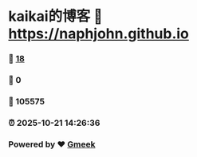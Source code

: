 # kaikai的博客 :link: https://naphjohn.github.io 
### :page_facing_up: [18](https://naphjohn.github.io/tag.html) 
### :speech_balloon: 0 
### :hibiscus: 105575 
### :alarm_clock: 2025-10-21 14:26:36 
### Powered by :heart: [Gmeek](https://github.com/Meekdai/Gmeek)
